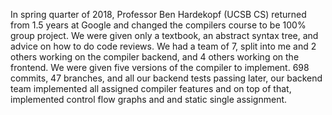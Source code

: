 In spring quarter of 2018, Professor Ben Hardekopf (UCSB CS) returned from 1.5 years at Google and changed the compilers course to be 100% group project. We were given only a textbook, an abstract syntax tree, and advice on how to do code reviews. We had a team of 7, split into me and 2 others working on the compiler backend, and 4 others working on the frontend. We were given five versions of the compiler to implement. 698 commits, 47 branches, and all our backend tests passing later, our backend team implemented all assigned compiler features and on top of that, implemented control flow graphs and and static single assignment.
